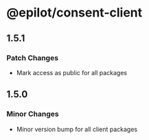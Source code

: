 # @epilot/consent-client

## 1.5.1

### Patch Changes

- Mark access as public for all packages

## 1.5.0

### Minor Changes

- Minor version bump for all client packages
